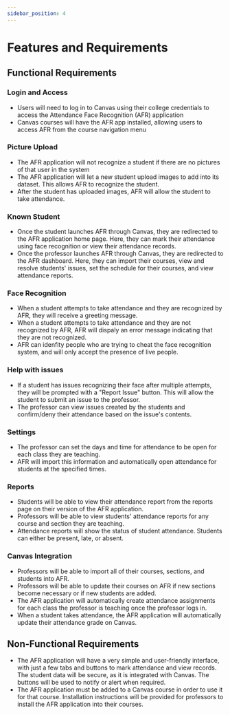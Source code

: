 ```yaml
---
sidebar_position: 4
---
```


# Features and Requirements
## Functional Requirements

### Login and Access
* Users will need to log in to Canvas using their college credentials to access the Attendance Face Recognition (AFR) application
* Canvas courses will have the AFR app installed, allowing users to access AFR from the course navigation menu

### Picture Upload
* The AFR application will not recognize a student if there are no pictures of that user in the system
* The AFR application will let a new student upload images to add into its dataset. This allows AFR to recognize the student.
* After the student has uploaded images, AFR will allow the student to take attendance.

### Known Student
* Once the student launches AFR through Canvas, they are redirected to the AFR application home page. Here, they can mark their attendance using face recognition or view their attendance records.
* Once the professor launches AFR through Canvas, they are redirected to the AFR dashboard. Here, they can import their courses, view and resolve students' issues, set the schedule for their courses, and view attendance reports.

### Face Recognition
* When a student attempts to take attendance and they are recognized by AFR, they will receive a greeting message.
* When a student attempts to take attendance and they are not recognized by AFR, AFR will dispaly an error message indicating that they are not recognized.
* AFR can idenfity people who are trying to cheat the face recognition system, and will only accept the presence of live people.

### Help with issues
* If a student has issues recognizing their face after multiple attempts, they will be prompted with a "Report Issue" button. This will allow the student to submit an issue to the professor.
* The professor can view issues created by the students and confirm/deny their attendance based on the issue's contents.

### Settings
* The professor can set the days and time for attendance to be open for each class they are teaching.
* AFR will import this information and automatically open attendance for students at the specified times.

### Reports
* Students will be able to view their attendance report from the reports page on their version of the AFR application.
* Professors will be able to view students' attendance reports for any course and section they are teaching.
* Attendance reports will show the status of student attendance. Students can either be present, late, or absent.

### Canvas Integration
* Professors will be able to import all of their courses, sections, and students into AFR.
* Professors will be able to update their courses on AFR if new sections become necessary or if new students are added.
* The AFR application will automatically create attendance assignments for each class the professor is teaching once the professor logs in.
* When a student takes attendance, the AFR application will automatically update their attendance grade on Canvas.

## Non-Functional Requirements
* The AFR application will have a very simple and user-friendly interface, with just a few tabs and buttons to mark attendance and view records. The student data will be secure, as it is integrated with Canvas. The buttons will be used to notify or alert when required.
* The AFR application must be added to a Canvas course in order to use it for that course. Installation instructions will be provided for professors to install the AFR application into their courses.
